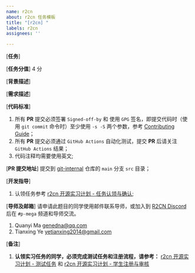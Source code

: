 ```yaml
---
name: r2cn
about: r2cn 任务模板
title: "[r2cn] "
labels: r2cn
assignees: ''

---
```


[__任务__]

[__任务分值__] 4 分

[__背景描述__]

[__需求描述__]

[__代码标准__]
1. 所有 __PR__ 提交必须签署 `Signed-off-by` 和 使用 `GPG` 签名，即提交代码时（使用 `git commit` 命令时）至少使用 `-s -S` 两个参数，参考 [Contributing Guide](https://github.com/web3infra-foundation/git-internal/blob/main/docs/contributing.md)；
2. 所有 __PR__ 提交必须通过 `GitHub Actions` 自动化测试，提交 __PR__ 后请关注 `GitHub Actions` 结果；
3. 代码注释均需要使用英文;

[__PR 提交地址__] 提交到 [git-internal](https://github.com/web3infra-foundation/git-internal) 仓库的 `main` 分支 `src` 目录；

[__开发指导__]
1. 认领任务参考 [r2cn 开源实习计划 - 任务认领与确认](https://r2cn.dev/docs/student/assign);

[__导师及邮箱__] 请申请此题目的同学使用邮件联系导师，或加入到 [R2CN Discord](https://discord.gg/WRp4TKv6rh) 后在 `#p-mega` 频道和导师交流。
1. Quanyi Ma <genedna@qq.com>
2. Tianxing Ye <yetianxing2014@gmail.com>

[__备注__]
1. __认领实习任务的同学，必须完成测试任务和注册流程，请参考：__ [r2cn 开源实习计划 - 测试任务](https://r2cn.dev/docs/student/pre-task) 和 [r2cn 开源实习计划 - 学生注册与审核](https://r2cn.dev/docs/student/signup)